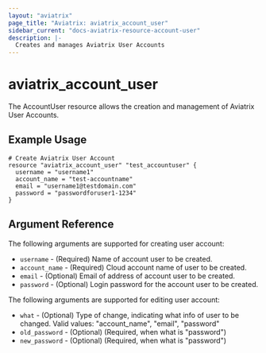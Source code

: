 ```yaml
---
layout: "aviatrix"
page_title: "Aviatrix: aviatrix_account_user"
sidebar_current: "docs-aviatrix-resource-account-user"
description: |-
  Creates and manages Aviatrix User Accounts
---
```


# aviatrix_account_user

The AccountUser resource allows the creation and management of Aviatrix User Accounts.

## Example Usage

```hcl
# Create Aviatrix User Account
resource "aviatrix_account_user" "test_accountuser" {
  username = "username1"
  account_name = "test-accountname"
  email = "username1@testdomain.com"
  password = "passwordforuser1-1234"
}
```

## Argument Reference

The following arguments are supported for creating user account:

* `username` - (Required) Name of account user to be created.
* `account_name` - (Required) Cloud account name of user to be created.
* `email` - (Optional) Email of address of account user to be created.
* `password` - (Optional) Login password for the account user to be created.

The following arguments are supported for editing user account:

* `what` - (Optional) Type of change, indicating what info of user to be changed. Valid values: "account_name", "email", "password"
* `old_password` - (Optional) (Required, when what is "password")
* `new_password` - (Optional) (Required, when what is "password")
